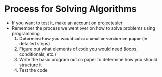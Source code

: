 # Process for Solving Algorithms
- If you want to test it, make an account on projecteuler 
- Remember the process we went over on how to solve problems using programming
  1. Determine how you would solve a smaller version on paper (in detailed steps)
  2. Figure out what elements of code you would need (loops, conditionals, etc.)
  3. Write the basic program out on paper to determine how you should structure it
  4. Test the code
